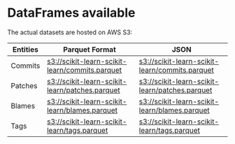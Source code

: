 # DataFrames available

The actual datasets are hosted on AWS S3:

Entities|Parquet Format|JSON
---|---|---
Commits|[s3://scikit-learn-scikit-learn/commits.parquet](https://s3.amazonaws.com/scikit-learn-scikit-learn/commits.parquet)|[s3://scikit-learn-scikit-learn/commits.parquet](https://s3.amazonaws.com/scikit-learn-scikit-learn/commits.parquet)
Patches|[s3://scikit-learn-scikit-learn/patches.parquet](https://s3.amazonaws.com/scikit-learn-scikit-learn/patches.parquet)|[s3://scikit-learn-scikit-learn/patches.parquet](https://s3.amazonaws.com/scikit-learn-scikit-learn/patches.parquet)
Blames|[s3://scikit-learn-scikit-learn/blames.parquet](https://s3.amazonaws.com/scikit-learn-scikit-learn/blames.parquet)|[s3://scikit-learn-scikit-learn/blames.parquet](https://s3.amazonaws.com/scikit-learn-scikit-learn/blames.parquet)
Tags|[s3://scikit-learn-scikit-learn/tags.parquet](https://s3.amazonaws.com/scikit-learn-scikit-learn/tags.parquet)|[s3://scikit-learn-scikit-learn/tags.parquet](https://s3.amazonaws.com/scikit-learn-scikit-learn/tags.parquet)
